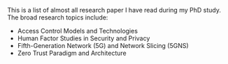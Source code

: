 This is a list of almost all research paper I have read during my PhD study. The broad research topics include:

  - Access Control Models and Technologies
  - Human Factor Studies in Security and Privacy 
  - Fifth-Generation Network (5G) and Network Slicing (5GNS)
  - Zero Trust Paradigm and Architecture
